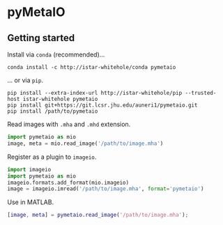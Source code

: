 # pyMetaIO

## Getting started

Install via `conda` (recommended)...

```shell
conda install -c http://istar-whitehole/conda pymetaio
```

... or via `pip`.

```shell
pip install --extra-index-url http://istar-whitehole/pip --trusted-host istar-whitehole pymetaio
pip install git+https://git.lcsr.jhu.edu/auneri1/pymetaio.git
pip install /path/to/pymetaio
```

Read images with `.mha` and `.mhd` extension.

```python
import pymetaio as mio
image, meta = mio.read_image('/path/to/image.mha')
```

Register as a plugin to `imageio`.

```python
import imageio
import pymetaio as mio
imageio.formats.add_format(mio.imageio)
image = imageio.imread('/path/to/image.mha', format='pymetaio')
```

Use in MATLAB.

```matlab
[image, meta] = pymetaio.read_image('/path/to/image.mha');
```
